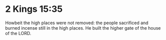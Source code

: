 # 2 Kings 15:35

Howbeit the high places were not removed: the people sacrificed and burned incense still in the high places. He built the higher gate of the house of the LORD.